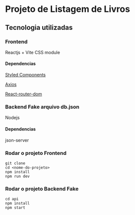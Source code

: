 # Projeto de Listagem de Livros

## Tecnologia utilizadas
### Frontend
Reactjs + Vite
CSS module 
#### Dependencias
<div>
  <p>
    <a href="https://styled-components.com/">Styled Components</a>&nbsp;
  </p>
  <p>
    <a href="https://axios-http.com/ptbr/docs/intro">Axios</a>&nbsp;
  </p>
  <p>
    <a href="https://reactrouter.com/en/main">React-router-dom</a>&nbsp;
  </p>
</div>

### Backend Fake arquivo db.json
Nodejs
#### Dependencias
json-server

### Rodar o projeto Frontend
``` 
git clone
cd <nome-do-projeto>
npm install
npm run dev
```

### Rodar o projeto Backend Fake
```
cd api
npm install
npm start
```



